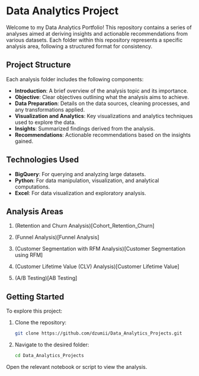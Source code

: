 # Data Analytics Project

Welcome to my Data Analytics Portfolio! This repository contains a series of analyses aimed at deriving insights and actionable recommendations from various datasets. Each folder within this repository represents a specific analysis area, following a structured format for consistency.

## Project Structure

Each analysis folder includes the following components:

- **Introduction**: A brief overview of the analysis topic and its importance.
- **Objective**: Clear objectives outlining what the analysis aims to achieve.
- **Data Preparation**: Details on the data sources, cleaning processes, and any transformations applied.
- **Visualization and Analytics**: Key visualizations and analytics techniques used to explore the data.
- **Insights**: Summarized findings derived from the analysis.
- **Recommendations**: Actionable recommendations based on the insights gained.

## Technologies Used

- **BigQuery**: For querying and analyzing large datasets.
- **Python**: For data manipulation, visualization, and analytical computations.
- **Excel**: For data visualization and exploratory analysis.

## Analysis Areas

1. (Retention and Churn Analysis)[Cohort_Retention_Churn]

2. (Funnel Analysis)[Funnel Analysis]

3. (Customer Segmentation with RFM Analysis)[Customer Segmentation using RFM]

4. (Customer Lifetime Value (CLV) Analysis)[Customer Lifetime Value]

5. (A/B Testing)[AB Testing]

## Getting Started

To explore this project:

1. Clone the repository:
   ```bash
   git clone https://github.com/dzumii/Data_Analytics_Projects.git
2. Navigate to the desired folder:
   ```bash
   cd Data_Analytics_Projects
Open the relevant notebook or script to view the analysis.
